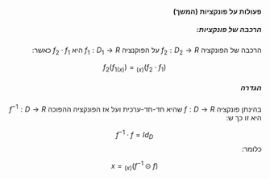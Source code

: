 <style>
    html {
        direction: rtl;
    }
    eqn, table, .katex {
        direction: ltr;
    }
</style>

#### פעולות על פונקציות (המשך)
##### הרכבה של פונקציות:  
הרכבה של הפונקציה $f_2:D_2 \rightarrow R$ על הפוקנציה $f_1:D_1 \rightarrow R$ היא $f_2\cdot f_1$ כאשר:  

$$(f_2\cdot f_1)_{(x)} = f_2(f_{1(x)})$$

##### הגדרה
בהינתן פונקציה $f: D \rightarrow R$ שהיא חד-חד-ערכית ועל אז הפונקציה ההפוכה $f^{-1}: D \rightarrow R$ היא זו כך ש:  

$$f^{-1}\cdot f = Id_D$$
כלומר:  

$$(f^{-1}\odot f)_{(x)} = x$$
